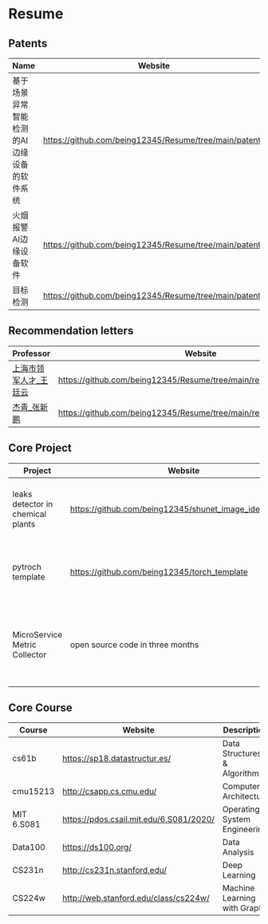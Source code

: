 # Resume
## Patents

|Name | Website
|  ----  | ----
|基于场景异常智能检测的AI边缘设备的软件系统| https://github.com/being12345/Resume/tree/main/patents
|火烟报警AI边缘设备软件|https://github.com/being12345/Resume/tree/main/patents
|目标检测|https://github.com/being12345/Resume/tree/main/patents

## Recommendation letters
|Professor| Website
|  ----  | ----
[上海市领军人才_王廷云](https://www.shu.edu.cn/info/1610/75588.html)|https://github.com/being12345/Resume/tree/main/recommendation_letters
[杰青_张新鹏](https://www.shu.edu.cn/info/1608/75523.htm)|https://github.com/being12345/Resume/tree/main/recommendation_letters


## Core Project
|  Project   | Website  |Description
|  ----  | ----  |  ----  
|leaks detector in chemical plants|https://github.com/being12345/shunet_image_identification|we only open image identification code of the system(demo video is here)
pytroch template |  https://github.com/being12345/torch_template | awesome pytroch lightning template for training model
MicroService Metric Collector| open source code in three months | use Kubernetes deploy Microservices and prometheus and Jaeger to collect data


## Core Course

|  Course   | Website  |Description  |My Lab 
|  ----  | ----  |  ----  | ---- |
| cs61b   | https://sp18.datastructur.es/ | Data Structures & Algorithms|https://github.com/being12345/cs61b/tree/master |
| cmu15213  | http://csapp.cs.cmu.edu/ |Computer Architecture |
| MIT 6.S081 | https://pdos.csail.mit.edu/6.S081/2020/| Operating System Engineering | https://github.com/being12345/xv6
| Data100| https://ds100.org/ | Data Analysis| 
| CS231n | http://cs231n.stanford.edu/| Deep Learning| https://github.com/being12345/cs231n/tree/master
|CS224w | http://web.stanford.edu/class/cs224w/ | Machine Learning with Graphs | https://github.com/being12345/cs224w/tree/master